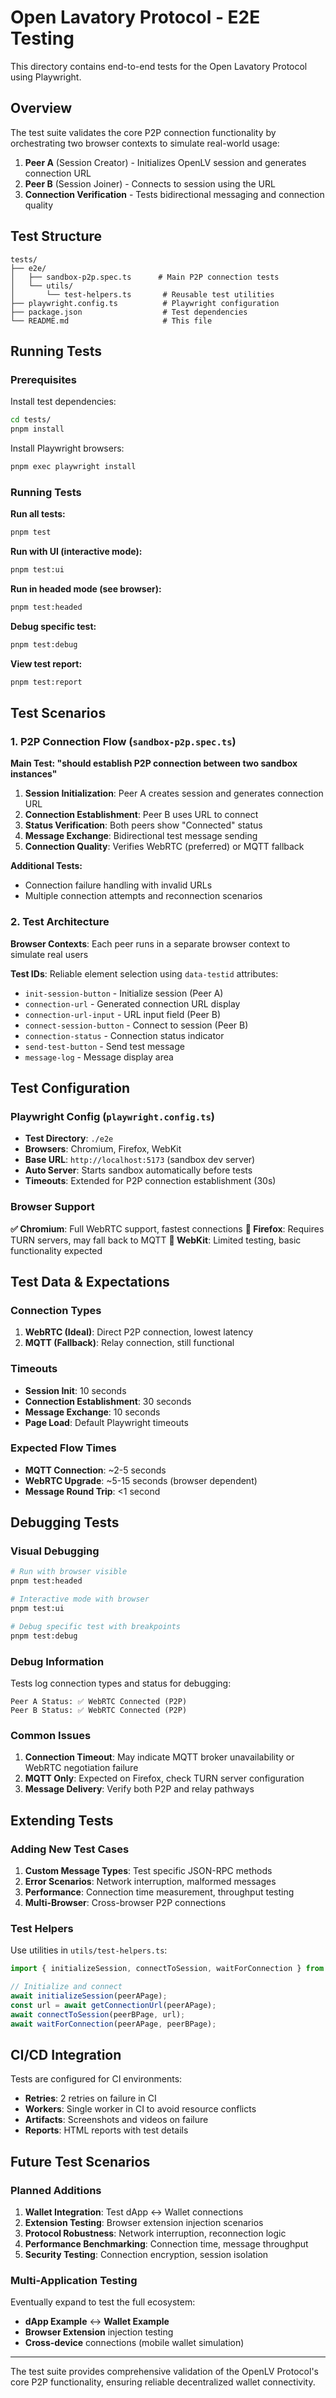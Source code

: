 # Open Lavatory Protocol - E2E Testing

This directory contains end-to-end tests for the Open Lavatory Protocol using Playwright.

## Overview

The test suite validates the core P2P connection functionality by orchestrating two browser contexts to simulate real-world usage:

1. **Peer A** (Session Creator) - Initializes OpenLV session and generates connection URL
2. **Peer B** (Session Joiner) - Connects to session using the URL
3. **Connection Verification** - Tests bidirectional messaging and connection quality

## Test Structure

```
tests/
├── e2e/
│   ├── sandbox-p2p.spec.ts      # Main P2P connection tests
│   └── utils/
│       └── test-helpers.ts       # Reusable test utilities
├── playwright.config.ts          # Playwright configuration
├── package.json                  # Test dependencies
└── README.md                     # This file
```

## Running Tests

### Prerequisites

Install test dependencies:
```bash
cd tests/
pnpm install
```

Install Playwright browsers:
```bash
pnpm exec playwright install
```

### Running Tests

**Run all tests:**
```bash
pnpm test
```

**Run with UI (interactive mode):**
```bash
pnpm test:ui
```

**Run in headed mode (see browser):**
```bash
pnpm test:headed
```

**Debug specific test:**
```bash
pnpm test:debug
```

**View test report:**
```bash
pnpm test:report
```

## Test Scenarios

### 1. P2P Connection Flow (`sandbox-p2p.spec.ts`)

**Main Test: "should establish P2P connection between two sandbox instances"**

1. **Session Initialization**: Peer A creates session and generates connection URL
2. **Connection Establishment**: Peer B uses URL to connect 
3. **Status Verification**: Both peers show "Connected" status
4. **Message Exchange**: Bidirectional test message sending
5. **Connection Quality**: Verifies WebRTC (preferred) or MQTT fallback

**Additional Tests:**
- Connection failure handling with invalid URLs
- Multiple connection attempts and reconnection scenarios

### 2. Test Architecture

**Browser Contexts**: Each peer runs in a separate browser context to simulate real users

**Test IDs**: Reliable element selection using `data-testid` attributes:
- `init-session-button` - Initialize session (Peer A)
- `connection-url` - Generated connection URL display
- `connection-url-input` - URL input field (Peer B)  
- `connect-session-button` - Connect to session (Peer B)
- `connection-status` - Connection status indicator
- `send-test-button` - Send test message
- `message-log` - Message display area

## Test Configuration

### Playwright Config (`playwright.config.ts`)

- **Test Directory**: `./e2e`
- **Browsers**: Chromium, Firefox, WebKit
- **Base URL**: `http://localhost:5173` (sandbox dev server)
- **Auto Server**: Starts sandbox automatically before tests
- **Timeouts**: Extended for P2P connection establishment (30s)

### Browser Support

**✅ Chromium**: Full WebRTC support, fastest connections
**🔄 Firefox**: Requires TURN servers, may fall back to MQTT
**🔄 WebKit**: Limited testing, basic functionality expected

## Test Data & Expectations

### Connection Types

1. **WebRTC (Ideal)**: Direct P2P connection, lowest latency
2. **MQTT (Fallback)**: Relay connection, still functional

### Timeouts

- **Session Init**: 10 seconds
- **Connection Establishment**: 30 seconds  
- **Message Exchange**: 10 seconds
- **Page Load**: Default Playwright timeouts

### Expected Flow Times

- **MQTT Connection**: ~2-5 seconds
- **WebRTC Upgrade**: ~5-15 seconds (browser dependent)
- **Message Round Trip**: <1 second

## Debugging Tests

### Visual Debugging

```bash
# Run with browser visible
pnpm test:headed

# Interactive mode with browser
pnpm test:ui

# Debug specific test with breakpoints
pnpm test:debug
```

### Debug Information

Tests log connection types and status for debugging:
```
Peer A Status: ✅ WebRTC Connected (P2P)
Peer B Status: ✅ WebRTC Connected (P2P)
```

### Common Issues

1. **Connection Timeout**: May indicate MQTT broker unavailability or WebRTC negotiation failure
2. **MQTT Only**: Expected on Firefox, check TURN server configuration
3. **Message Delivery**: Verify both P2P and relay pathways

## Extending Tests

### Adding New Test Cases

1. **Custom Message Types**: Test specific JSON-RPC methods
2. **Error Scenarios**: Network interruption, malformed messages
3. **Performance**: Connection time measurement, throughput testing
4. **Multi-Browser**: Cross-browser P2P connections

### Test Helpers

Use utilities in `utils/test-helpers.ts`:

```typescript
import { initializeSession, connectToSession, waitForConnection } from './utils/test-helpers';

// Initialize and connect
await initializeSession(peerAPage);
const url = await getConnectionUrl(peerAPage);
await connectToSession(peerBPage, url);
await waitForConnection(peerAPage, peerBPage);
```

## CI/CD Integration

Tests are configured for CI environments:

- **Retries**: 2 retries on failure in CI
- **Workers**: Single worker in CI to avoid resource conflicts
- **Artifacts**: Screenshots and videos on failure
- **Reports**: HTML reports with test details

## Future Test Scenarios

### Planned Additions

1. **Wallet Integration**: Test dApp ↔ Wallet connections
2. **Extension Testing**: Browser extension injection scenarios  
3. **Protocol Robustness**: Network interruption, reconnection logic
4. **Performance Benchmarking**: Connection time, message throughput
5. **Security Testing**: Connection encryption, session isolation

### Multi-Application Testing

Eventually expand to test the full ecosystem:

- **dApp Example** ↔ **Wallet Example** 
- **Browser Extension** injection testing
- **Cross-device** connections (mobile wallet simulation)

---

The test suite provides comprehensive validation of the OpenLV Protocol's core P2P functionality, ensuring reliable decentralized wallet connectivity.
